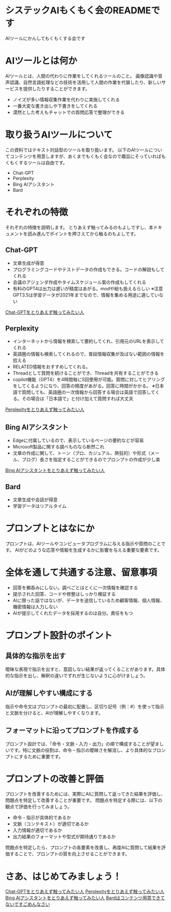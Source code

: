 # システックAIもくもく会のREADMEです
AIツールにかんしてもくもくする会です


# AIツールとは何か
AIツールとは、人間の代わりに作業をしてくれるツールのこと。
画像認識や音声認識、自然言語処理などの技術を活用して人間の作業を代替したり、新しいサービスを提供したりすることができます。

- ノイズが多い情報収集作業を代わりに実施してくれる
- 一番大変な書き出しや下書きをしてくれる
- 漠然とした考えもチャットでの質問応答で整理ができる

# 取り扱うAIツールについて
この資料ではテキスト対話型のツールを取り扱います。
以下のAIツールについてコンテンツを用意しますが、あくまでもくもく会なので趣旨にそっていればもくもくするツールは自由です。
- Chat-GPT
- Perplexity
- Bing AIアシスタント
- Bard


# それぞれの特徴
それぞれの特徴を説明します。
とりあえず触ってみるのもよしですし、本ドキュメントを読み進んでポイントを押さえてから触るのもよしです。

## Chat-GPT
- 文章生成が得意
- プログラミングコードやテストデータの作成もできる。コードの解説もしてくれる
- 会議のアジェンダ作成やタイムスケジュール案の作成もしてくれる
- 有料のGPT4は出力は遅いが精度はあがる。modや絵も扱えるらしい
※注意GPT3.5は学習データが2021年までなので、情報を集める用途に適していない

[Chat-GPTをとりあえず触ってみたい人](Chat-GPT/chatgpt.md)

## Perplexity
- インターネットから情報を検索して要約してくれ、引用元のURLを表示してくれる
- 英語圏の情報も検索してくれるので、普段情報収集が及ばない範囲の情報を拾える
- RELATED情報をおすすめしてくれる。
- Threadとして質問を続けることができ、Threadを共有することができる
- copilot機能（GPT4）を4時間毎に5回使用が可能。質問に対してヒアリングをしてくるようになり、回答の精度があがる。回答に時間がかかる。
※日本語で質問しても、英語圏の一次情報から回答する場合は英語で回答してくる。その場合は「日本語で」と付け加えて質問すれば大丈夫

[Perplexityをとりあえず触ってみたい人](perplexity/perplexity.md)

## Bing AIアシスタント
- Edgeに付属しているので、表示しているページの要約などが容易
- Microsoft製品に関する調べものなら断然これ
- 文章の作成に関して、トーン（プロ、カジュアル、熱狂的）や形式（メール、ブログ）長さを指定することができるのでプロンプトの作成が少し楽

[Bing AIアシスタントをとりあえず触ってみたい人](Bing_AI/bingai.md)

## Bard
- 文章生成や会話が得意
- 学習データはリアルタイム


# プロンプトとはなにか
プロンプトは、AIツールやコンピュータプログラムに与える指示や質問のことです。
AIがどのような応答や情報を生成するかに影響を与える重要な要素です。


# 全体を通して共通する注意、留意事項
- 回答を鵜呑みにしない。調べごとはとくに一次情報を確認する
- 提示された回答、コードや修整はしっかり検証する
- AIに限った話ではないが、データを送信しているため顧客情報、個人情報、機密情報は入力しない
- AIが提示してくれたデータを採用するのは自分。責任をもつ


# プロンプト設計のポイント
## 具体的な指示を出す
曖昧な表現で指示を出すと、意図しない結果が返ってくることがあります。具体的な指示を出し、解釈の違いでずれが生じないように心がけましょう。

## AIが理解しやすい構成にする
指示や命令文はプロンプトの最初に配置し、区切り記号（例：#）を使って指示と文脈を分けると、AIが理解しやすくなります。

## フォーマットに沿ってプロンプトを作成する
プロンプト設計では、「命令・文脈・入力・出力」の順で構成することが望ましいです。特に文脈の役割は、命令・指示の曖昧さを解消し、より具体的なプロンプトにするために重要です。

# プロンプトの改善と評価
プロンプトを改善するためには、実際にAIに質問して返ってきた結果を評価し、問題点を特定して改善することが重要です。
問題点を特定する際には、以下の観点で評価を行ってみましょう。

- 命令・指示が具体的であるか
- 文脈（コンテキスト）が適切であるか
- 入力情報が適切であるか
- 出力結果のフォーマットや型式が期待通りであるか

問題点を特定したら、プロンプトの各要素を改善し、再度AIに質問して結果を評価することで、プロンプトの質を向上させることができます。


# さあ、はじめてみましょう！
[Chat-GPTをとりあえず触ってみたい人](Chat-GPT/chatgpt.md)
[Perplexityをとりあえず触ってみたい人](perplexity/perplexity.md)
[Bing AIアシスタントをとりあえず触ってみたい人](Bing_AI/bingai.md)
[Bardはコンテンツ用意できてないですごめんなさい](https://bard.google.com/?hl=ja)
